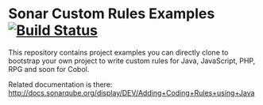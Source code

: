 Sonar Custom Rules Examples [![Build Status](https://travis-ci.org/SonarSource/sonar-custom-rules-examples.svg?branch=master)](https://travis-ci.org/SonarSource/sonar-custom-rules-examples)
==========

This repository contains project examples you can directly clone to bootstrap your own project to write custom rules for Java, JavaScript, PHP, RPG and soon for Cobol.

Related documentation is there: http://docs.sonarqube.org/display/DEV/Adding+Coding+Rules+using+Java

